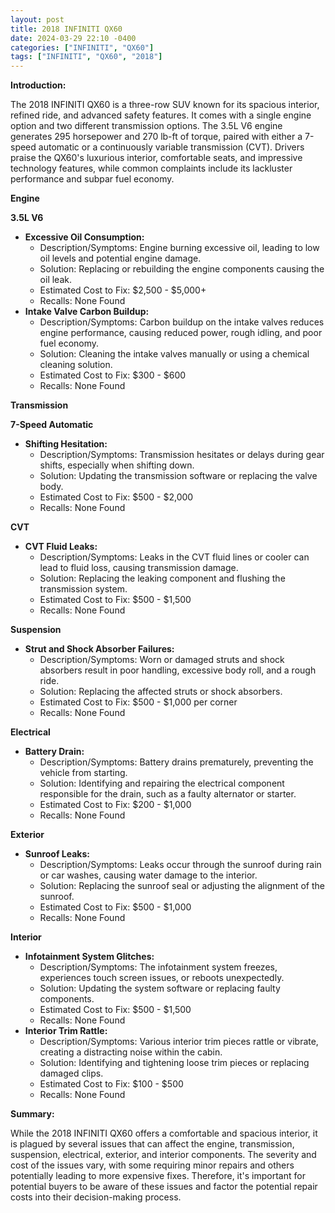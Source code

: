 ```yaml
---
layout: post
title: 2018 INFINITI QX60
date: 2024-03-29 22:10 -0400
categories: ["INFINITI", "QX60"]
tags: ["INFINITI", "QX60", "2018"]
---
```

**Introduction:**

The 2018 INFINITI QX60 is a three-row SUV known for its spacious interior, refined ride, and advanced safety features. It comes with a single engine option and two different transmission options. The 3.5L V6 engine generates 295 horsepower and 270 lb-ft of torque, paired with either a 7-speed automatic or a continuously variable transmission (CVT). Drivers praise the QX60's luxurious interior, comfortable seats, and impressive technology features, while common complaints include its lackluster performance and subpar fuel economy.

**Engine**

**3.5L V6**

* **Excessive Oil Consumption:**
    * Description/Symptoms: Engine burning excessive oil, leading to low oil levels and potential engine damage.
    * Solution: Replacing or rebuilding the engine components causing the oil leak.
    * Estimated Cost to Fix: $2,500 - $5,000+
    * Recalls: None Found
* **Intake Valve Carbon Buildup:**
    * Description/Symptoms: Carbon buildup on the intake valves reduces engine performance, causing reduced power, rough idling, and poor fuel economy.
    * Solution: Cleaning the intake valves manually or using a chemical cleaning solution.
    * Estimated Cost to Fix: $300 - $600
    * Recalls: None Found

**Transmission**

**7-Speed Automatic**

* **Shifting Hesitation:**
    * Description/Symptoms: Transmission hesitates or delays during gear shifts, especially when shifting down.
    * Solution: Updating the transmission software or replacing the valve body.
    * Estimated Cost to Fix: $500 - $2,000
    * Recalls: None Found

**CVT**

* **CVT Fluid Leaks:**
    * Description/Symptoms: Leaks in the CVT fluid lines or cooler can lead to fluid loss, causing transmission damage.
    * Solution: Replacing the leaking component and flushing the transmission system.
    * Estimated Cost to Fix: $500 - $1,500
    * Recalls: None Found

**Suspension**

* **Strut and Shock Absorber Failures:**
    * Description/Symptoms: Worn or damaged struts and shock absorbers result in poor handling, excessive body roll, and a rough ride.
    * Solution: Replacing the affected struts or shock absorbers.
    * Estimated Cost to Fix: $500 - $1,000 per corner
    * Recalls: None Found

**Electrical**

* **Battery Drain:**
    * Description/Symptoms: Battery drains prematurely, preventing the vehicle from starting.
    * Solution: Identifying and repairing the electrical component responsible for the drain, such as a faulty alternator or starter.
    * Estimated Cost to Fix: $200 - $1,000
    * Recalls: None Found

**Exterior**

* **Sunroof Leaks:**
    * Description/Symptoms: Leaks occur through the sunroof during rain or car washes, causing water damage to the interior.
    * Solution: Replacing the sunroof seal or adjusting the alignment of the sunroof.
    * Estimated Cost to Fix: $500 - $1,000
    * Recalls: None Found

**Interior**

* **Infotainment System Glitches:**
    * Description/Symptoms: The infotainment system freezes, experiences touch screen issues, or reboots unexpectedly.
    * Solution: Updating the system software or replacing faulty components.
    * Estimated Cost to Fix: $500 - $1,500
    * Recalls: None Found
* **Interior Trim Rattle:**
    * Description/Symptoms: Various interior trim pieces rattle or vibrate, creating a distracting noise within the cabin.
    * Solution: Identifying and tightening loose trim pieces or replacing damaged clips.
    * Estimated Cost to Fix: $100 - $500
    * Recalls: None Found

**Summary:**

While the 2018 INFINITI QX60 offers a comfortable and spacious interior, it is plagued by several issues that can affect the engine, transmission, suspension, electrical, exterior, and interior components. The severity and cost of the issues vary, with some requiring minor repairs and others potentially leading to more expensive fixes. Therefore, it's important for potential buyers to be aware of these issues and factor the potential repair costs into their decision-making process.
